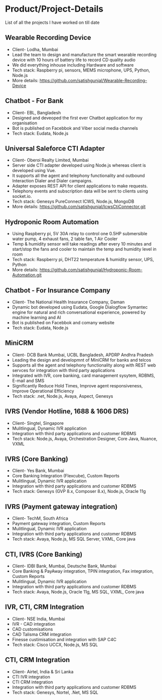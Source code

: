 # Product/Project-Details
List of all the projects I have worked on till date

## Wearable Recording Device
- Client- Lodha, Mumbai
- Lead the team to  design and manufacture the smart wearable recording device with 10 hours of battery life to record CD quality audio
- We did everything inhouse including Hardware and software 
- Tech stack: Raspberry pi, sensors, MEMS microphone, UPS, Python, Node.js
- More details: https://github.com/satishgunjal/Wearable-Recording-Device

## Chatbot - For Bank
- Client- EBL, Bangladesh
- Designed and deveoped the first ever Chatbot application for my organisation
- Bot is published on Facebbok and Viber social media channels 
- Tech stack: Eudata, Node.js

## Universal Saleforce CTI Adapter
- Client- Oberoi Realty Limited, Mumbai
- Server side CTI adapter developed using Node.js whereas client is developed using Vue.
- It supports all the agent and telephony functionality and outbound Interaction Dialer and Dialer campaigns. 
- Adapter exposes REST API for client applications to make requests. 
- Telephony events and subscription data will be sent to clients using socket.io.  
- Tech stack: Genesys PureConnect ICWS, Node.js, MongoDB
- More details: https://github.com/satishgunjal/IcwsCtiConnector.git

## Hydroponic Room Automation 
- Using Raspberry pi, 5V 30A relay to control one 0.5HP submersible water pump, 4 exhaust fans, 2 table fan, 1 Air Cooler
- Temp & humidity sensor will take readings after every 10 minutes and start/stop the fans and cooler to maintain the temp and humidity level in room 
- Tech stack: Raspberry pi, DHT22 temperature & humidity sensor, UPS, Python
- More details: https://github.com/satishgunjal/Hydroponic-Room-Automation.git

## Chatbot - For Insurance Company
- Client- The National Health Insurance Company, Daman
- Dynamic bot developed using Eudata, Google Dialogflow Symantec engine for natural and rich conversational experience, powered by machine learning and AI
- Bot is published on Facebbok and comany website 
- Tech stack: Eudata, Node.js

## MiniCRM
- Client- DCB Bank Mumbai, UCBL Bangladesh, APDRP Andhra Pradesh
- Leading the design and developmnt of MiniCRM for banks and telcos
- Supports all the agent and telephony functionality along with REST web servces for integration with third party applications
- Integrated with IVR, core banking, card management sysytem, RDBMS, E-mail and SMS
- Significantly Reduce Hold Times, Improve agent responsiveness, Improve Operational Efficiency
- Tech stack: .net, Node.js, Avaya, Aspect, Genesys

## IVRS (Vendor Hotline, 1688 & 1606 DRS) 
- Client- Singtel, Singapore
- Mulitlingual, Dynamic IVR application
- Integration with third party applications and customer RDBMS
- Tech stack: Node.js, Avaya, Orchestration Designer, Core Java, Nuance, VXML

## IVRS (Core Banking) 
- Client- Yes Bank, Mumbai
- Core Banking Integration (Flexcube), Custom Reports
- Mulitlingual, Dynamic IVR application
- Integration with third party applications and customer RDBMS
- Tech stack: Genesys (GVP 8.x, Composer 8.x), Node.js, Oracle 11g

## IVRS (Payment gateway integration) 
- Client- TechM, South Africa
- Payment gateway integration, Custom Reports
- Mulitlingual, Dynamic IVR application
- Integration with third party applications and customer RDBMS
- Tech stack: Avaya, Node.js, MS SQL Server, VXML, Core java

## CTI, IVRS (Core Banking) 
- Client- IDBI Bank, Mumbai, Deutsche Bank, Mumbai
- Core Banking & PayAway integration, TPIN integration, Fax integration, Custom Reports
- Mulitlingual, Dynamic IVR application
- Integration with third party applications and customer RDBMS
- Tech stack: Avaya, Node.js, Oracle 11g, MS SQL, VXML, Core java

## IVR, CTI, CRM Integration
- Client- NSE India, Mumbai
- IVR - CAD integration
- CAD customisations
- CAD Talisma CRM integration
- Finesse custimisation and integration with SAP C4C
- Tech stack: Cisco UCCX, Node.js, MS SQL

## CTI, CRM Integration
- Client- Airtel, India & Sri Lanka
- CTI IVR integration
- CTI CRM integration
- Integration with third party applications and customer RDBMS
- Tech stack: Genesys, Nortel, .Net, MS SQL
